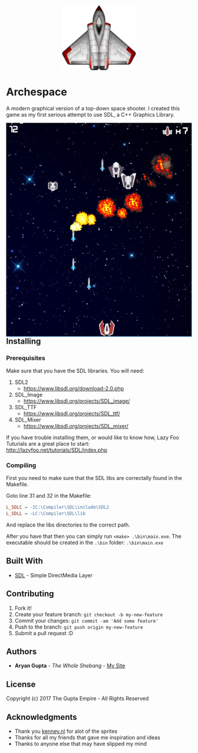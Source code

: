 <p align="center">
  <img src="res/icon.png" alt="Program Icon" width="200"/>
</p>

# Archespace

A modern graphical version of a top-down space shooter. I created this game as my first serious attempt to use SDL, a C++ Graphics Library. 

<img style="float: right;" src="res/screenshot1.PNG">


## Installing

### Prerequisites

Make sure that you have the SDL libraries. You will need:
1. SDL2
    * https://www.libsdl.org/download-2.0.php
2. SDL_Image
    * https://www.libsdl.org/projects/SDL_image/
3. SDL_TTF
    * https://www.libsdl.org/projects/SDL_ttf/
4. SDL_Mixer
    * https://www.libsdl.org/projects/SDL_mixer/
  
If you have trouble installing them, or would like to know how, Lazy Foo Tuturials are a great place to start: http://lazyfoo.net/tutorials/SDL/index.php 

### Compiling

First you need to make sure that the SDL libs are correctally found in the Makefile. 

Goto line 31 and 32 in the Makefile:
``` Makefile
L_SDLC = -IC:\Compiler\SDL\include\SDL2 
L_SDLL = -LC:\Compiler\SDL\lib
```
And replace the libs directories to the correct path. 

After you have that then you can simply run `<make> .\bin\main.exe`. The executable should be created in the `.\bin` folder: `.\bin\main.exe`

## Built With

* [SDL](https://www.libsdl.org/) - Simple DirectMedia Layer

## Contributing

1. Fork it!
2. Create your feature branch: `git checkout -b my-new-feature`
3. Commit your changes: `git commit -am 'Add some feature'`
4. Push to the branch: `git push origin my-new-feature`
5. Submit a pull request :D

## Authors

* **Aryan Gupta** - *The Whole Shebang* - [My Site](https://theguptaempire.net)

## License

Copyright (c) 2017 The Gupta Empire - All Rights Reserved

## Acknowledgments

* Thank you [kenney.nl](https://kenney.nl/) for alot of the sprites
* Thanks for all my friends that gave me inspiration and ideas
* Thanks to anyone else that may have slipped my mind
